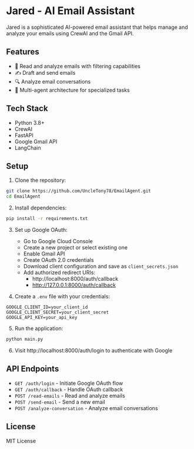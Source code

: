 # Jared - AI Email Assistant

Jared is a sophisticated AI-powered email assistant that helps manage and analyze your emails using CrewAI and the Gmail API.

## Features

- 📧 Read and analyze emails with filtering capabilities
- ✍️ Draft and send emails
- 🔍 Analyze email conversations
- 🤖 Multi-agent architecture for specialized tasks

## Tech Stack

- Python 3.8+
- CrewAI
- FastAPI
- Google Gmail API
- LangChain

## Setup

1. Clone the repository:
```bash
git clone https://github.com/UncleTony78/EmailAgent.git
cd EmailAgent
```

2. Install dependencies:
```bash
pip install -r requirements.txt
```

3. Set up Google OAuth:
   - Go to Google Cloud Console
   - Create a new project or select existing one
   - Enable Gmail API
   - Create OAuth 2.0 credentials
   - Download client configuration and save as `client_secrets.json`
   - Add authorized redirect URIs:
     * http://localhost:8000/auth/callback
     * http://127.0.0.1:8000/auth/callback

4. Create a `.env` file with your credentials:
```env
GOOGLE_CLIENT_ID=your_client_id
GOOGLE_CLIENT_SECRET=your_client_secret
GOOGLE_API_KEY=your_api_key
```

5. Run the application:
```bash
python main.py
```

6. Visit http://localhost:8000/auth/login to authenticate with Google

## API Endpoints

- `GET /auth/login` - Initiate Google OAuth flow
- `GET /auth/callback` - Handle OAuth callback
- `POST /read-emails` - Read and analyze emails
- `POST /send-email` - Send a new email
- `POST /analyze-conversation` - Analyze email conversations

## License

MIT License
